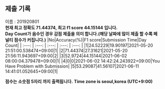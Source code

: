 


  
## 제출 기록  
이름 : 201920801  
**현재 최고 정확도 71.44374, 최고 f1 score 44.15144 입니다.**  
**Day Count가 음수인 경우 감점 제출을 의미 합니다.(해당 날짜에 많이 제출 할 수록 페널티 점수가 커집니다.)**
|No|Accuracy(%)|F1 score|Submission Time|Day Count|
| :---: | :---: | :---: | :---: | :---: |
|1|24.52229|19.90197|2021-05-20 21:51:00.538474+09:00|1|
|2|71.44374|27.31621|2021-05-20 21:56:11.943697+09:00|2|
|3|52.9724|44.15144|2021-06-02 08:00:04.379478+09:00|1|
|4|0|0|2021-06-02 14:42:24.243922+09:00|You Have Problem with Submission|
|5|53.29087|41.56107|2021-06-11 14:41:01.052645+09:00|1|


**점수는 소숫점 5자리 까지 출력됩니다.**
**Time zone is seoul,korea (UTC+9:00)**
